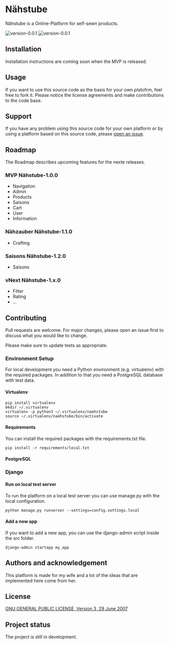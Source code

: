# Nähstube

Nähstube is a Online-Platform for self-sewn products.

![version-0.0.1](https://img.shields.io/badge/version-0.0.1-blue?style=flat)
![version-0.0.1](https://img.shields.io/badge/license-GPLv3-blue?style=flat)

## Installation

Installation instructions are coming soon when the MVP is released.

## Usage

If you want to use this source code as the basis for your own platofrm, feel free to fork it. Please notice the license agreements and make contributions to the code base.

## Support

If you have any problem using this source code for your own platform or by using a platform based on this source code, please [open an issue](https://github.com/ityreh/naehstube/issues).

## Roadmap

The Roadmap describes upcoming features for the nexte releases.

### MVP Nähstube-1.0.0

* Navigation
* Admin
* Products
* Saisons
* Cart
* User
* Information

### Nähzauber Nähstube-1.1.0

* Crafting

### Saisons Nähstube-1.2.0

* Saisons

### vNext Nähstube-1.x.0

* Filter
* Rating
* ...

## Contributing

Pull requests are welcome. For major changes, please open an issue first to discuss what you would like to change.

Please make sure to update tests as appropriate.

### Environment Setup

For local development you need a Python environment (e.g. virtualenv) with the required packages. In addition to that you need a PostgreSQL database with test data.

#### Virtualenv

    pip install virtualenv
    mkdir ~/.virtualenv
    virtualenv -p python3 ~/.virtualenv/naehstube
    source ~/.virtualenv/naehstube/bin/activate

#### Requirements

You can install the required packages with the requirements.txt file.

    pip install -r requirements/local.txt

#### PostgreSQL



### Django

#### Run on local test server

To run the platform on a local test server you can use manage.py with the local configuration.

    python manage.py runserver --settings=config.settings.local

#### Add a new app

If you want to add a new app, you can use the django-admin script inside the src folder.

    django-admin startapp my_app

## Authors and acknowledgement

This platform is made for my wife and a lot of the ideas that are implemented here come from her.

## License

[GNU GENERAL PUBLIC LICENSE, Version 3, 29 June 2007](./LICENSE)

## Project status

The project is still in development.
